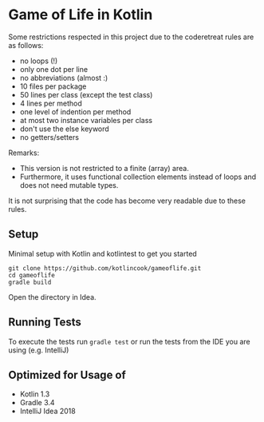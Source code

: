 # Game of Life in Kotlin

Some restrictions respected in this project due to the coderetreat rules are as follows:

* no loops (!)
* only one dot per line
* no abbreviations (almost :)
* 10 files per package
* 50 lines per class (except the test class)
* 4 lines per method
* one level of indention per method
* at most two instance variables per class
* don't use the else keyword
* no getters/setters

Remarks: 
* This version is not restricted to a finite (array) area. 
* Furthermore, it uses functional collection elements instead of loops 
and does not need mutable types.

It is not surprising that the code has become very readable due to these rules.


## Setup
Minimal setup with Kotlin and kotlintest to get you started

    git clone https://github.com/kotlincook/gameoflife.git
    cd gameoflife
    gradle build

Open the directory in Idea.

## Running Tests

To execute the tests run `gradle test` or run the tests from the IDE you are using (e.g. IntelliJ)

## Optimized for Usage of
- Kotlin 1.3
- Gradle 3.4
- IntelliJ Idea 2018